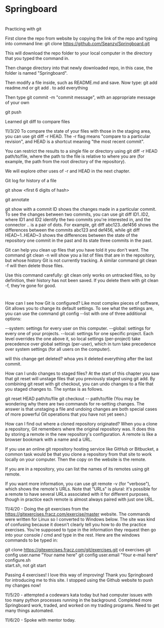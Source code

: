 # Springboard

#
Practicing with git

First clone the repo from website by copying the link of the repo and typing into command line: 
git clone https://github.com/Seanzy/Springboard.git

This will download the repo folder to your local computer in the directory that you typed the command in. 

Then change directory into that newly downloaded repo, in this case, the folder is named "Springboard".

Then modify a file inside, such as README.md and save. Now type:
git add readme.md or git add . to add everything

Then type git commit -m "commit message", with an appropriate message of your own

git push

Learned git diff to compare files

11/3/20
To compare the state of your files with those in the staging area, you can use git diff -r HEAD. The -r flag means "compare to a particular revision", and HEAD is a shortcut meaning "the most recent commit".

You can restrict the results to a single file or directory using git diff -r HEAD path/to/file, where the path to the file is relative to where you are (for example, the path from the root directory of the repository).

We will explore other uses of -r and HEAD in the next chapter.

Git log for history of a file

git show <first 6 digits of hash>

git annotate <file>

git show with a commit ID shows the changes made in a particular commit. To see the changes between two commits, you can use git diff ID1..ID2, where ID1 and ID2 identify the two commits you're interested in, and the connector .. is a pair of dots. For example, git diff abc123..def456 shows the differences between the commits abc123 and def456, while git diff HEAD~1..HEAD~3 shows the differences between the state of the repository one commit in the past and its state three commits in the past.


Git can help you clean up files that you have told it you don't want. The command git clean -n will show you a list of files that are in the repository, but whose history Git is not currently tracking. A similar command git clean -f will then delete those files.

Use this command carefully: git clean only works on untracked files, so by definition, their history has not been saved. If you delete them with git clean -f, they're gone for good.

#
How can I see how Git is configured?
Like most complex pieces of software, Git allows you to change its default settings. To see what the settings are, you can use the command git config --list with one of three additional options:

--system: settings for every user on this computer.
--global: settings for every one of your projects.
--local: settings for one specific project.
Each level overrides the one above it, so local settings (per-project) take precedence over global settings (per-user), which in turn take precedence over system settings (for all users on the computer).

will this change get deleted? whoa yes it deleted everything after the last commit. 

How can I undo changes to staged files?
At the start of this chapter you saw that git reset will unstage files that you previously staged using git add. By combining git reset with git checkout, you can undo changes to a file that you staged changes to. The syntax is as follows.

git reset HEAD path/to/file
git checkout -- path/to/file
(You may be wondering why there are two commands for re-setting changes. The answer is that unstaging a file and undoing changes are both special cases of more powerful Git operations that you have not yet seen.)

How can I find out where a cloned repository originated?
When you a clone a repository, Git remembers where the original repository was. It does this by storing a remote in the new repository's configuration. A remote is like a browser bookmark with a name and a URL.

If you use an online git repository hosting service like GitHub or Bitbucket, a common task would be that you clone a repository from that site to work locally on your computer. Then the copy on the website is the remote.

If you are in a repository, you can list the names of its remotes using git remote.

If you want more information, you can use git remote -v (for "verbose"), which shows the remote's URLs. Note that "URLs" is plural: it's possible for a remote to have several URLs associated with it for different purposes, though in practice each remote is almost always paired with just one URL.

11/4/20 - 
Doing the git exercises from the https://gitexercises.fracz.com/exercise/master website. 
The commands were written for Linux so I converted to Windows below. The site was kind of confusing because it doesn't clearly tell you how to do the practice exercises. You're supposed to type in the information they request then go into your console / cmd and type in the rest. Here are the windows commands to be typed in:

git clone https://gitexercises.fracz.com/git/exercises.git
cd exercises
git config user.name "Your name here"
git config user.email "Your e-mail here"
configure.sh  
start.sh, not git start

Passing 4 exercises! I love this way of improving! Thank you Springboard for introducing me to this site. I stopped using the Github website to push my changes now! 

11/5/20 - attempted a codewars kata today but had computer issues with too many python processes running in the background. Completed more Springboard work, traded, and worked on my trading programs. Need to get many things automated. 

11/6/20 - Spoke with mentor today. 